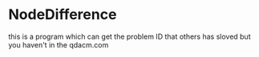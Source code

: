 # NodeDifference
this is a program which can get the problem ID that others has sloved but you haven't in the qdacm.com
